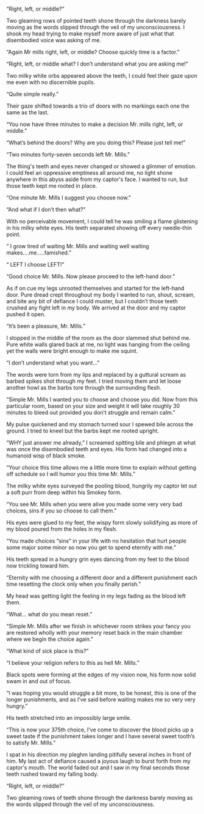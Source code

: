 

“Right, left, or middle?”

Two gleaming rows of pointed teeth shone through the darkness barely moving as the words slipped through the veil of my unconsciousness. I shook my head trying to make myself more aware of just what that disembodied voice was asking of me.

“Again Mr mills right, left, or middle? Choose quickly time is a factor.” 

“Right, left, or middle what? I don’t understand what you are asking me!”

Two milky white orbs appeared above the teeth, I could feel their gaze upon me even with no discernible pupils.

“Quite simple really.”

Their gaze shifted towards a trio of doors with no markings each one the same as the last.

“You now have three minutes to make a decision Mr. mills right, left, or middle.”

“What’s behind the doors? Why are you doing this? Please just tell me!”

“Two minutes forty-seven seconds left Mr. Mills.”

The thing's teeth and eyes never changed or showed a glimmer of emotion. I could feel an oppressive emptiness all around me, no light shone anywhere in this abyss aside from my captor's face. I wanted to run, but those teeth kept me rooted in place.

“One minute Mr. Mills I suggest you choose now.”

“And what if I don’t then what?”

With no perceivable movement, I could tell he was smiling a flame glistening in his milky white eyes. His teeth separated showing off every needle-thin point.

“ I grow tired of waiting Mr. Mills and waiting well waiting makes….me…..famished.”

“ LEFT I choose LEFT!”

“Good choice Mr. Mills. Now please proceed to the left-hand door.”

As if on cue my legs unrooted themselves and started for the left-hand door. Pure dread crept throughout my body I wanted to run, shout, scream, and bite any bit of defiance I could muster, but I couldn’t those teeth crushed any fight left in my body. We arrived at the door and my captor pushed it open.

“It’s been a pleasure, Mr. Mills.”

I stopped in the middle of the room as the door slammed shut behind me. Pure white walls glared back at me, no light was hanging from the ceiling yet the walls were bright enough to make me squint.

“I don’t understand what you want…”

The words were torn from my lips and replaced by a guttural scream as barbed spikes shot through my feet. I tried moving them and let loose another howl as the barbs tore through the surrounding flesh.

“Simple Mr. Mills I wanted you to choose and choose you did. Now from this particular room, based on your size and weight it will take roughly 30 minutes to bleed out provided you don’t struggle and remain calm.”

My pulse quickened and my stomach turned sour I spewed bile across the ground. I tried to kneel but the barbs kept me rooted upright. 

“WHY just answer me already,” I screamed spitting bile and phlegm at what was once the disembodied teeth and eyes. His form had changed into a humanoid wisp of black smoke.

“Your choice this time allows me a little more time to explain without getting off schedule so I will humor you this time Mr. Mills.”

The milky white eyes surveyed the pooling blood, hungrily my captor let out a soft purr from deep within his Smokey form.

“You see Mr. Mills when you were alive you made some very very bad choices, sins if you so choose to call them.”

His eyes were glued to my feet, the wispy form slowly solidifying as more of my blood poured from the holes in my flesh.

“You made choices “sins” in your life with no hesitation that hurt people some major some minor so now you get to spend eternity with me.”

His teeth spread in a hungry grin eyes dancing from my feet to the blood now trickling toward him.

“Eternity with me choosing a different door and a different punishment each time resetting the clock only when you finally perish.”

My head was getting light the feeling in my legs fading as the blood left them.

“What… what do you mean reset.”

“Simple Mr. Mills after we finish in whichever room strikes your fancy you are restored wholly with your memory reset back in the main chamber where we begin the choice again.”

“What kind of sick place is this?”

“I believe your religion refers to this as hell Mr. Mills.”

Black spots were forming at the edges of my vision now, his form now solid swam in and out of focus.

“I was hoping you would struggle a bit more, to be honest, this is one of the longer punishments, and as I’ve said before waiting makes me so very very hungry.”

His teeth stretched into an impossibly large smile.

“This is now your 375th choice, I’ve come to discover the blood picks up a sweet taste if the punishment takes longer and I have several sweet tooth’s to satisfy Mr. Mills.” 

I spat in his direction my pleghm landing pitifully several inches in front of him. My last act of defiance caused a joyous laugh to burst forth from my captor's mouth. The world faded out and I saw in my final seconds those teeth rushed toward my falling body.

“Right, left, or middle?”

Two gleaming rows of teeth shone through the darkness barely moving as the words slipped through the veil of my unconsciousness.
